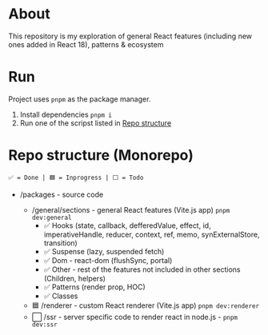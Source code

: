 # About

This repository is my exploration of general React features (including new ones added in React 18), patterns & ecosystem

# Run

Project uses `pnpm` as the package manager.

1. Install dependencies `pnpm i`
2. Run one of the scripst listed in [Repo structure](#repo-structure-monorepo)

# Repo structure (Monorepo)

```
✅ = Done | 🟦 = Inprogress | ⬜ = Todo
```

- /packages - source code

  - /general/sections - general React features (Vite.js app) `pnpm dev:general`
    - ✅ Hooks (state, callback, defferedValue, effect, id, imperativeHandle, reducer, context, ref, memo, synExternalStore, transition)
    - ✅ Suspense (lazy, suspended fetch)
    - ✅ Dom - react-dom (flushSync, portal)
    - ✅ Other - rest of the features not included in other sections (Children, helpers)
    - ✅ Patterns (render prop, HOC)
    - ✅ Classes
  - 🟦 /renderer - custom React renderer (Vite.js app) `pnpm dev:renderer`
  - ⬜ /ssr - server specific code to render react in node.js - `pnpm dev:ssr`
